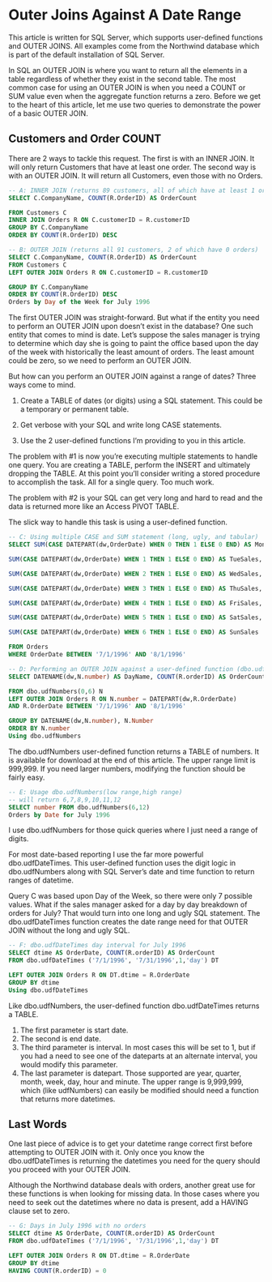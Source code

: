 # Outer Joins Against A Date Range

This article is written for SQL Server, which supports user-defined functions and OUTER JOINS.  All examples come from the Northwind database which is part of the default installation of SQL Server.

In SQL an OUTER JOIN is where you want to return all the elements in a table regardless of whether they exist in the second table.  The most common case for using an OUTER JOIN is when you need a COUNT or SUM value even when the aggregate function returns a zero.  Before we get to the heart of this article, let me use two queries to demonstrate the power of a basic OUTER JOIN.

## Customers and Order COUNT

There are 2 ways to tackle this request.  The first is with an INNER JOIN. It will only return Customers that have at least one order.  The second way is with an OUTER JOIN. It will return all Customers, even those with no Orders.

```sql
-- A: INNER JOIN (returns 89 customers, all of which have at least 1 order) 
SELECT C.CompanyName, COUNT(R.OrderID) AS OrderCount 

FROM Customers C
INNER JOIN Orders R ON C.customerID = R.customerID
GROUP BY C.CompanyName
ORDER BY COUNT(R.OrderID) DESC 

-- B: OUTER JOIN (returns all 91 customers, 2 of which have 0 orders) 
SELECT C.CompanyName, COUNT(R.OrderID) AS OrderCount
FROM Customers C
LEFT OUTER JOIN Orders R ON C.customerID = R.customerID 

GROUP BY C.CompanyName
ORDER BY COUNT(R.OrderID) DESC
Orders by Day of the Week for July 1996
```

The first OUTER JOIN was straight-forward. But what if the entity you need to perform an OUTER JOIN upon doesn’t exist in the database? One such entity that comes to mind is date. Let’s suppose the sales manager is trying to determine which day she is going to paint the office based upon the day of the week with historically the least amount of orders. The least amount could be zero, so we need to perform an OUTER JOIN. 

But how can you perform an OUTER JOIN against a range of dates? Three ways come to mind.

1. Create a TABLE of dates (or digits) using a SQL statement. This could be a temporary or permanent table.

2. Get verbose with your SQL and write long CASE statements.

3. Use the 2 user-defined functions I’m providing to you in this article.

The problem with #1 is now you’re executing multiple statements to handle one query. You are creating a TABLE, perform the INSERT and ultimately dropping the TABLE. At this point you’ll consider writing a stored procedure to accomplish the task. All for a single query. Too much work. 

The problem with #2 is your SQL can get very long and hard to read and the data is returned more like an Access PIVOT TABLE.

The slick way to handle this task is using a user-defined function.

```sql
-- C: Using multiple CASE and SUM statement (long, ugly, and tabular) 
SELECT SUM(CASE DATEPART(dw,OrderDate) WHEN 0 THEN 1 ELSE 0 END) AS MonSales, 

SUM(CASE DATEPART(dw,OrderDate) WHEN 1 THEN 1 ELSE 0 END) AS TueSales, 

SUM(CASE DATEPART(dw,OrderDate) WHEN 2 THEN 1 ELSE 0 END) AS WedSales, 

SUM(CASE DATEPART(dw,OrderDate) WHEN 3 THEN 1 ELSE 0 END) AS ThuSales, 

SUM(CASE DATEPART(dw,OrderDate) WHEN 4 THEN 1 ELSE 0 END) AS FriSales, 

SUM(CASE DATEPART(dw,OrderDate) WHEN 5 THEN 1 ELSE 0 END) AS SatSales, 

SUM(CASE DATEPART(dw,OrderDate) WHEN 6 THEN 1 ELSE 0 END) AS SunSales 

FROM Orders
WHERE OrderDate BETWEEN '7/1/1996' AND '8/1/1996' 

-- D: Performing an OUTER JOIN against a user-defined function (dbo.udfNumbers) 
SELECT DATENAME(dw,N.number) AS DayName, COUNT(R.orderID) AS OrderCount 

FROM dbo.udfNumbers(0,6) N
LEFT OUTER JOIN Orders R ON N.number = DATEPART(dw,R.OrderDate)
AND R.OrderDate BETWEEN '7/1/1996' AND '8/1/1996' 

GROUP BY DATENAME(dw,N.number), N.Number
ORDER BY N.number
Using dbo.udfNumbers
```

The dbo.udfNumbers user-defined function returns a TABLE of numbers. It is available for download at the end of this article. The upper range limit is 999,999. If you need larger numbers, modifying the function should be fairly easy.

```sql
-- E: Usage dbo.udfNumbers(low range,high range) 
-- will return 6,7,8,9,10,11,12
SELECT number FROM dbo.udfNumbers(6,12)
Orders by Date for July 1996
```

I use dbo.udfNumbers for those quick queries where I just need a range of digits. 

For most date-based reporting I use the far more powerful dbo.udfDateTimes. This user-defined function uses the digit logic in dbo.udfNumbers along with SQL Server’s date and time function to return ranges of datetime. 

Query C was based upon Day of the Week, so there were only 7 possible values. What if the sales manager asked for a day by day breakdown of orders for July? That would turn into one long and ugly SQL statement. The dbo.udfDateTimes function creates the date range need for that OUTER JOIN without the long and ugly SQL.

```sql
-- F: dbo.udfDateTimes day interval for July 1996 
SELECT dtime AS OrderDate, COUNT(R.orderID) AS OrderCount
FROM dbo.udfDateTimes ('7/1/1996', '7/31/1996',1,'day') DT 

LEFT OUTER JOIN Orders R ON DT.dtime = R.OrderDate
GROUP BY dtime
Using dbo.udfDateTimes
```

Like dbo.udfNumbers, the user-defined function dbo.udfDateTimes returns a TABLE. 
1. The first parameter is start date. 
2. The second is end date. 
3. The third parameter is interval. In most cases this will be set to 1, but if you had a need to see one of the dateparts at an alternate interval, you would modify this parameter. 
4. The last parameter is datepart. Those supported are year, quarter, month, week, day, hour and minute. The upper range is 9,999,999, which (like udfNumbers) can easily be modified should need a function that returns more datetimes.


## Last Words

One last piece of advice is to get your datetime range correct first before attempting to OUTER JOIN with it. Only once you know the dbo.udfDateTimes is returning the datetimes you need for the query should you proceed with your OUTER JOIN.

Although the Northwind database deals with orders, another great use for these functions is when looking for missing data. In those cases where you need to seek out the datetimes where no data is present, add a HAVING clause set to zero.

```sql
-- G: Days in July 1996 with no orders 
SELECT dtime AS OrderDate, COUNT(R.orderID) AS OrderCount
FROM dbo.udfDateTimes ('7/1/1996', '7/31/1996',1,'day') DT 

LEFT OUTER JOIN Orders R ON DT.dtime = R.OrderDate
GROUP BY dtime
HAVING COUNT(R.orderID) = 0
```